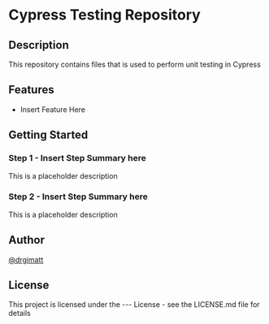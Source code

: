 # Cypress Testing Repository
## Description

This repository contains files that is used to perform unit testing in Cypress

## Features

- Insert Feature Here

## Getting Started

### Step 1 - Insert Step Summary here

This is a placeholder description

### Step 2 - Insert Step Summary here

This is a placeholder description

## Author

[@drgimatt](https://github.com/drgimatt)

## License

This project is licensed under the --- License - see the LICENSE.md file for details
